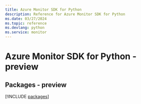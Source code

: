 ```yaml
---
title: Azure Monitor SDK for Python
description: Reference for Azure Monitor SDK for Python
ms.date: 03/27/2024
ms.topic: reference
ms.devlang: python
ms.service: monitor
---
```

# Azure Monitor SDK for Python - preview
## Packages - preview
[!INCLUDE [packages](monitor-index.md)]